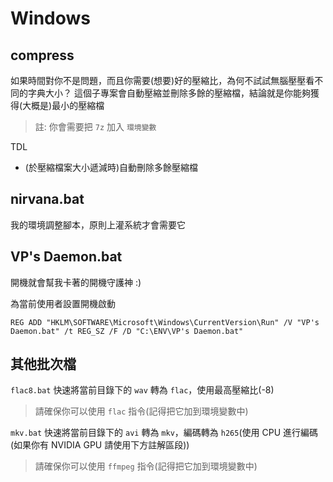 # Windows
## compress
如果時間對你不是問題，而且你需要(想要)好的壓縮比，為何不試試無腦壓壓看不同的字典大小？
這個子專案會自動壓縮並刪除多餘的壓縮檔，結論就是你能夠獲得(大概是)最小的壓縮檔
>註: 你會需要把 `7z` 加入 `環境變數`

TDL
+ (於壓縮檔案大小遞減時)自動刪除多餘壓縮檔

## nirvana.bat
我的環境調整腳本，原則上灌系統才會需要它

## VP's Daemon.bat
開機就會幫我卡著的開機守護神 :)

為當前使用者設置開機啟動
```
REG ADD "HKLM\SOFTWARE\Microsoft\Windows\CurrentVersion\Run" /V "VP's Daemon.bat" /t REG_SZ /F /D "C:\ENV\VP's Daemon.bat"
```

## 其他批次檔
`flac8.bat` 快速將當前目錄下的 `wav` 轉為 `flac`，使用最高壓縮比(-8) </br>
>請確保你可以使用 `flac` 指令(記得把它加到環境變數中)

`mkv.bat` 快速將當前目錄下的 `avi` 轉為 `mkv`，編碼轉為 `h265`(使用 CPU 進行編碼(如果你有 NVIDIA GPU 請使用下方註解區段))
>請確保你可以使用 `ffmpeg` 指令(記得把它加到環境變數中)
